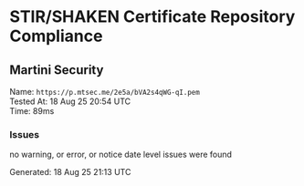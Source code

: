 # STIR/SHAKEN Certificate Repository Compliance

## Martini Security

Name: `https://p.mtsec.me/2e5a/bVA2s4qWG-qI.pem`\
Tested At: 18 Aug 25 20:54 UTC\
Time: 89ms

### Issues

no warning, or error, or notice date level issues were found

Generated: 18 Aug 25 21:13 UTC